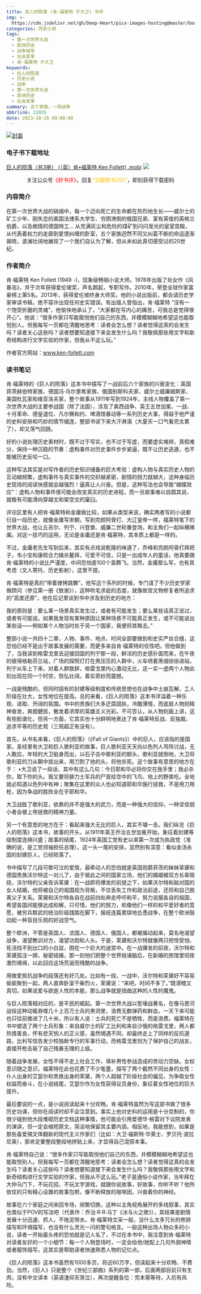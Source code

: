 ```yaml
---
title: 巨人的陨落 (肯·福莱特 于大卫) 书评
img: >-
  https://cdn.jsdelivr.net/gh/Deep-Heart/picx-images-hosting@master/boomments/巨人的陨落（共3册）.4hedldh0icc0.webp
categories: 历史小说
tags:
  - 第一次世界大战
  - 欧洲历史
  - 战争描写
  - 社会变革
  - 肯·福莱特 于大卫
keywords:
  - 巨人的陨落
  - 历史小说
  - 战争
  - 第一次世界大战
  - 欧洲历史
  - 社会变革
summary: 五个家族，一场战争
abbrlink: 22035
date: 2023-10-26 00:00:00
---
```


[![封面](https://cdn.jsdelivr.net/gh/Deep-Heart/picx-images-hosting@master/boomments/巨人的陨落（共3册）.4hedldh0icc0.webp)]()
### 电子书下载地址
[巨人的陨落（共3册） (（英）肯•福莱特 Ken Follett) .mobi](https://url57.ctfile.com/f/23765157-960584871-a2ee99)
![](https://cdn.jsdelivr.net/gh/Deep-Heart/picx-images-hosting@master/WeChat/wechat_mp_large.6xheshb4rok0.webp)
<center>关注公众号<font color="#ff0000">《好书评》</font>，回复<font color="#ffc000">“豆瓣图书250”</font>，即刻获得下载密码</center>

### 内容简介
在第一次世界大战的硝烟中，每一个迈向死亡的生命都在热烈地生长——威尔士的矿工少年、刚失恋的美国法律系大学生、穷困潦倒的俄国兄弟、富有英俊的英格兰伯爵，以及痴情的德国特工… 从充满灰尘和危险的煤矿到闪闪发光的皇室宫殿，从代表着权力的走廊到爱恨纠缠的卧室，五个家族迥然不同又纠葛不断的命运逐渐揭晓，波澜壮阔地展现了一个我们自认为了解，但从未如此真切感受过的20世纪。

### 作者简介
肯·福莱特 Ken Follett (1949 -)，现象级畅销小说大师。1978年出版了处女作《风暴岛》，并于次年获得爱伦坡奖，声名鹊起，专职写作。2010年，荣登全球作家富豪榜上第5名。2013年，获得爱伦坡终身大师奖。他的小说出版前，都会请历史学家审读书稿，绝不容许出现任何史实错误。有出版人曾指出，肯·福莱特 “没有一个饱受折磨的灵魂”，他愉快地承认了，“大家都在写内心的痛苦，可我总是觉得很开心”。他说：“很多作家只写能取悦他们自己的东西，并模模糊糊地希望这也能取悦别人。但我每写一页都在清醒地思考：读者会怎么想？读者觉得这真的会发生吗？读者关心这些吗？读者想要知道接下来会发生什么吗？我敬佩那些用文字和新奇结构进行文学实验的作家，但我从不这么玩。”

作者官方网站：www.ken-follett.com

### 读书笔记
肯·福莱特的《巨人的陨落》这本书中描写了一战前后六个家族的兴衰变化：英国菲茨赫伯特家族、德国冯·乌尔里希家族、俄国别斯科夫家、威尔士威廉姆斯家、美国杜瓦家和维亚洛夫家，整个故事从1911年写到1924年，主线人物覆盖了第一次世界大战的主要参战国（除了法国），涉及了美西战争、英王五世加冕、一战、十月革命、德皇退位、凡尔赛和约、啤酒馆暴动等一系列历史大事，得益于他严谨的史料安排和巧妙的情节缀连，整部书读下来大汗淋漓（大夏天一口气看完太累了），却又荡气回肠。

好的小说处理历史素材时，既不过于写实，也不过于写虚，而要虚实难辨，真假难分，保持一种沉稳的节奏：虚构事件对历史事件步步紧逼，既不让历史逃遁，也不能被历史反咬一口。

这种写法其实是对写作者的历史知识储备的巨大考验：虚构人物与真实历史人物的互动越频繁，虚构事件与真实事件的交织越紧密，剧情的扭力就越大，这种身临历史现场的阅读快感就会越强烈！逼真让人兴奋。但是，这种写法也会导致“蝴蝶效应”：虚构人物和事件很可能会改变真实的历史进程，而一旦故事难以自圆其说，就极有可能滑向穿越文和架空文的窠臼。

评论区里有人把肯·福莱特和金庸做比较，如果从类型来说，确实两者写的小说都衍自一段历史，就像金庸写宋朝，写到完颜阿骨打、大辽皇帝一样，福莱特笔下的世界大战，也让丘吉尔、列宁、兴登堡、威廉二世轮番登场，和主角们一起纵横捭阖。对这一技巧的运用，无论是金庸还是肯·福莱特，其本质上都是一样的。

不过，金庸老先生写到后来，其实有点戏说乾隆的味道了，乔峰和完颜阿骨打拜把子，韦小宝和康熙合力擒杀鳌拜，可爱不可信，只是一出成年人的童话，他真要跟肯·福莱特的小说比严谨度，中间恐怕差100个袁腾飞。当然，金庸那么写，也有其考虑（文人寄托、历史影射），这里不提。

肯·福莱特是真的“带着镣铐跳舞”，他写这个系列的时候，专门请了不少历史学家做顾问（参见第一册《致谢》），这种吹毛求疵的态度，就像故宫文物修复者所追求的“高度还原”，他在后记里谈到书中涉及到历史的地方：

我的原则是：要么某一场景真实发生过，或者有可能发生；要么某些话真正说过，或者有可能说。如果我发现有某种原因让某种场景不可能真正发生，或不可能说出某些话——例如某个人物当时处于另一个国家，我便将其略去。”

整部小说一共四十二章，人物、事件、地点、时间全部要做到和史实严丝合缝，这恐怕已经不是出于故事发展的需要，而更多来自肯·福莱特的任性吧。但他做到了，当我读到格雷戈里去迎接回国的列宁那一段，鲜活的历史感扑面而来，在午夜的彼得格勒芬兰站，广场的探照灯打在黑压压的人群中，火车喷着黑烟徐徐进站，列宁从车上下来，对着人群致辞，格雷戈里内心激动无比，这一实一虚两个人物此刻出现在同一个时空，恢弘壮阔，着实奇妙而震撼。


一战是残酷的，但同时固有的封建等级制度和传统思想也在战争中土崩瓦解，工人阶级在壮大，女性地位在提高。总的来看，《巨人的陨落》这本书洋溢着一种乐观、进取、开阔的氛围。书中的贵族们大多迂腐固执，冷酷薄情，而底层人物则精神奋发，爽朗健拔，散发着浓厚的英雄主义光彩。不可否认，从人物刻画上讲，这有些脸谱化，但另一方面，它其实也十分鲜明地表达了肯·福莱特反战、反独裁、追求平等的历史观（三观超正有没有）。

首先，从书名来看，《巨人的陨落》（《Fall of Giants》）中的巨人，应该指的是国家。圣经里有大卫和巨人歌利亚的故事，巨人歌利亚天天向以色列人骂阵讨战，无人敢应，年轻的大卫挺身而出，以石子击中歌利亚的额头，歌利亚就倒地，大卫将歌利亚的刀从鞘中拔出来，用刀割了他的头，将他杀死。这个故事有意思的地方在于：
•大卫说了一段话，其中有这么几句：今日耶和华必将你交在我手里；我必杀你，取下你的头。我又要将腓力士军兵的尸首给空中的飞鸟、地上的野兽吃。全地就必知道以色列中有神；聚集在这里的众人也必知道耶和华施行拯救，不是用刀用枪，因为争战的胜败全在乎耶和华。

大卫战胜了歌利亚，依靠的并不是强大的武力，而是一种强大的信仰，一种坚信弱小者会被上帝拯救的精神力量。

另一个有意思的地方在于：看起来强大无比的巨人，其实不堪一击。我们纵览《巨人的陨落》这本书，故事的开头，从1911年英王乔治五世加冕开始，象征着封建等级制度连绵兴盛；故事的结尾，1924年英国工党有史以来第一次成为执政党（准确的说，是工党领袖担任总理）。这一头一尾的安排，显然别有深意：看似金汤永固的封建巨人，已经陨落了。

书中描写了几段可歌可泣的爱情，最牵动人的恐怕就是英国勋爵菲茨的妹妹茉黛和德国贵族沃尔特这一对儿了，由于彼此之间的国家立场，他们的婚姻被双方长辈阻挠，沃尔特的父亲告诉茉黛：在一战即将爆发的前提之下，如果沃尔特和敌对国的女人结婚，他将被自己的祖国视为背叛，不仅丢失工作和政治前途，还将和自己脱离父子关系。茉黛和沃尔特各自在战前四处奔走呼吁和平，努力说服各自的祖国，希望各国间能够达成和解，只可惜，他们的努力，和像他们一样的和平爱好者的意愿，被穷兵黩武的统治阶级践踏在脚下，报纸连篇累牍地怂恿战争，在整个欧洲鼓动起一种盲目乐观的好战空气。

整个欧洲，不管是英国人、法国人、德国人、俄国人，都被煽动起来，莫名地渴望战争，渴望教训对方，渴望功勋和人头。于是，茉黛和沃尔特就像两只担惊受怕、死活找不到出口的小白鼠，困在一个巨大的迷宫中。在一战爆发的前夜，沃尔特和茉黛孤注一掷，秘密结婚，那一刻他们把整个世界抛诸脑后，在新婚的旅馆里彻夜激烈缠绵，以此回应这场荒诞而残酷的战争。

用做爱抵抗战争的段落还有好几处。比如有一段，一战中，沃尔特和茉黛好不容易偷偷聚到一起，两人直奔卧室干柴烈火，茉黛说：“来吧，时间不多了。”既滑稽又真切。如果说爱与欲是人性的本能，那么战争就是扭曲这种的人性的魔鬼。

与巨人陨落相对应的，是平民的崛起。第一次世界大战以堑壕战著名，在像马恩河战役这种动辄吞噬几十上百万士兵的黑洞里，浪费无数弹药和鲜血，一天下来可能也只往前推进了几十米，所以有人说：士兵的死亡不是牺牲，而是浪费。福莱特在书中塑造了两个士兵形象：来自威尔士的矿工比利和来自沙俄的格雷戈里，两人都热情善良，怀有悲天悯人的正义感，虽然境遇不同，却最终走上了同样的反抗道路，比利写信告发少校独断专行的军事行动，而格雷戈里则为了保护自己的战友，直接开枪击毙了自己残暴无理的上级。

随着战争发展，女性不得不走上社会工作，填补男性参战造成的劳动力空缺。女权意识随之意识，福莱特在此也花费了不少笔墨，描写了两个截然不同出身的女性：仆人出身的艾瑟尔和贵族出身的茉黛，两个人超越了阶级社会的偏见，为争取女性权益而奋斗，在小说结尾，艾瑟尔作为女性获得议员身份，象征着女性地位的巨大提升。

最后要说的一点，是小说阅读起来十分欢畅。肯·福莱特虽然为写这部书做了很多历史功课，但你在阅读时却不会注意到。事实上他对史料的运用是十分克制的，你很少碰到他大段堆砌历史文档这种事情，他可能会引用爱德华·格雷对下议院发表的演讲，但一定会缩短原文，简洁地保留其主要内涵。相反地，我能想到，如果是那些喜爱搞文体翻新的现代主义作家们（比如：大卫·福斯特·华莱士、罗贝托·波拉尼奥），那肯定要整段整段地拼贴上来，才显得自己混搭本事。

肯·福莱特自己说：“很多作家只写能取悦他们自己的东西，并模模糊糊地希望这也能取悦别人。但我每写一页都在清醒地思考：读者会怎么想？读者觉得这真的会发生吗？读者关心这些吗？读者想要知道接下来会发生什么吗？我敬佩那些用文字和新奇结构进行文学实验的作家，但我从不这么玩。”老子是通俗小说作家，当年拜在大仲马门下，不玩花招，不玩文字游戏，就跟你说故事，好故事，你听不听？他所依仗的只有精心设置的故事包袱，像不断释放的咖啡因，兴奋着你的神经。

故事在六个家庭之间来回专场，频繁切换，这种以主角视角展开的多线叙事，其实也类似于POV的写法吧（代表作：乔治·R·R·马丁《冰与火之歌》），其结果是剧情发展十分迅速、抓人，不拖泥带水。肯·福莱特文采一般，没什么太多冗长的修辞描写和环境描写，也没有什么灵光一闪的警句格言。一般这种出场人物众多的小说，读者一开始最头疼的恐怕就是记人名了，不过在本书中，我注意到肯·福莱特对读者友好的一个小细节：每一个人物登场时，一定会给他/她配上几句外貌神情或者服饰描写，这其实是帮助读者快速熟悉人物的记忆点。

《巨人的陨落》这本书虽然有1000多页，将近60万字，但读起来十分欢畅、不费劲。当然，《巨人》只是整个《世纪三部曲》系列的第一部，后面两部目前只有生肉，没有中文译本（英语渣仰天哭泣），再次提醒各位：完本需等待，入坑有风险。
